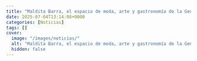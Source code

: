 ```yaml
---
title: "Maldita Barra, el espacio de moda, arte y gastronomía de la Generación Z en Barcelona, reúne a 300 invitados en su primer aniversario"
date: 2025-07-04T13:14:08+0000
categories: [Noticias]
tags: []
cover:
  image: "/images/noticias/"
  alt: "Maldita Barra, el espacio de moda, arte y gastronomía de la Generación Z en Barcelona, reúne a 300 invitados en su primer aniversario"
  hidden: false
---
```



